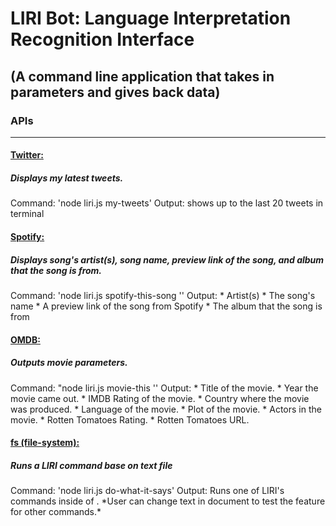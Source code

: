 <h1>LIRI Bot: Language Interpretation Recognition Interface</h1>
<h2>(A command line application that takes in parameters and gives back data)</h2>
<h3>APIs</h3>
<hr>
<h4><u>Twitter:</u></h4> <h5>Displays my latest tweets.</h5>
  Command: 'node liri.js my-tweets'
  Output: shows up to the last 20 tweets in terminal

<h4><u>Spotify:</u></h4> <h5>Displays song's artist(s), song name, preview link of the song, and album that the song is from.</h5> 
  Command: 'node liri.js spotify-this-song '<song name here>'
  Output:  * Artist(s)
           * The song's name
           * A preview link of the song from Spotify
           * The album that the song is from

<h4><u>OMDB:</u></h4> <h5>Outputs movie parameters.</h5>
  Command: "node liri.js movie-this '<movie name here>'
  Output:  * Title of the movie.
           * Year the movie came out.
           * IMDB Rating of the movie.
           * Country where the movie was produced.
           * Language of the movie.
           * Plot of the movie.
           * Actors in the movie.
           * Rotten Tomatoes Rating.
           * Rotten Tomatoes URL.

<h4><u>fs (file-system):</u></h4> <h5>Runs a LIRI command base on text file</h5>
  Command: 'node liri.js do-what-it-says'
  Output: Runs one of LIRI's commands inside of <random.txt>.
  *User can change text in document to test the feature for other commands.*



